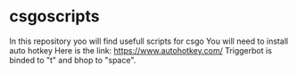 # csgoscripts
In this repository yoo will find usefull scripts for csgo
You will need to install auto hotkey
Here is the link: https://www.autohotkey.com/
Triggerbot is binded to "t" and bhop to "space". 
